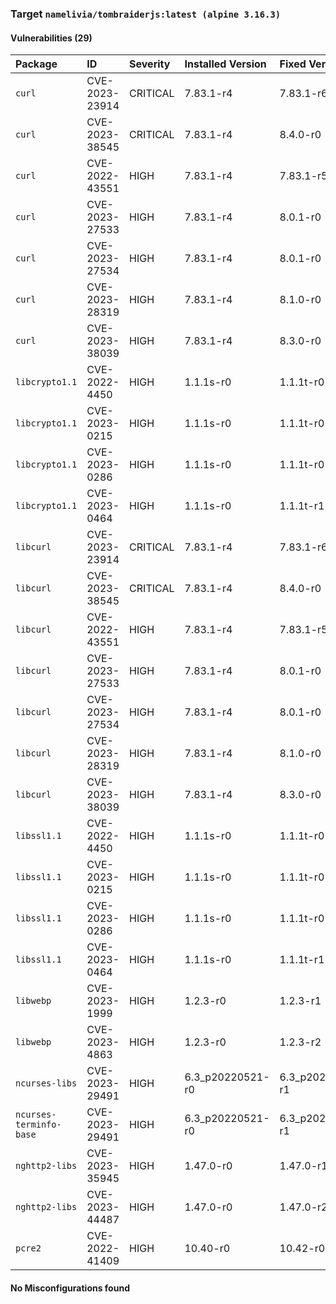
### Target `namelivia/tombraiderjs:latest (alpine 3.16.3)`
#### Vulnerabilities (29)

| Package | ID | Severity | Installed Version | Fixed Version |
| :--- | :--- | :--- | :--- | :--- |
| `curl` | CVE-2023-23914 | CRITICAL | 7.83.1-r4 | 7.83.1-r6 |
| `curl` | CVE-2023-38545 | CRITICAL | 7.83.1-r4 | 8.4.0-r0 |
| `curl` | CVE-2022-43551 | HIGH | 7.83.1-r4 | 7.83.1-r5 |
| `curl` | CVE-2023-27533 | HIGH | 7.83.1-r4 | 8.0.1-r0 |
| `curl` | CVE-2023-27534 | HIGH | 7.83.1-r4 | 8.0.1-r0 |
| `curl` | CVE-2023-28319 | HIGH | 7.83.1-r4 | 8.1.0-r0 |
| `curl` | CVE-2023-38039 | HIGH | 7.83.1-r4 | 8.3.0-r0 |
| `libcrypto1.1` | CVE-2022-4450 | HIGH | 1.1.1s-r0 | 1.1.1t-r0 |
| `libcrypto1.1` | CVE-2023-0215 | HIGH | 1.1.1s-r0 | 1.1.1t-r0 |
| `libcrypto1.1` | CVE-2023-0286 | HIGH | 1.1.1s-r0 | 1.1.1t-r0 |
| `libcrypto1.1` | CVE-2023-0464 | HIGH | 1.1.1s-r0 | 1.1.1t-r1 |
| `libcurl` | CVE-2023-23914 | CRITICAL | 7.83.1-r4 | 7.83.1-r6 |
| `libcurl` | CVE-2023-38545 | CRITICAL | 7.83.1-r4 | 8.4.0-r0 |
| `libcurl` | CVE-2022-43551 | HIGH | 7.83.1-r4 | 7.83.1-r5 |
| `libcurl` | CVE-2023-27533 | HIGH | 7.83.1-r4 | 8.0.1-r0 |
| `libcurl` | CVE-2023-27534 | HIGH | 7.83.1-r4 | 8.0.1-r0 |
| `libcurl` | CVE-2023-28319 | HIGH | 7.83.1-r4 | 8.1.0-r0 |
| `libcurl` | CVE-2023-38039 | HIGH | 7.83.1-r4 | 8.3.0-r0 |
| `libssl1.1` | CVE-2022-4450 | HIGH | 1.1.1s-r0 | 1.1.1t-r0 |
| `libssl1.1` | CVE-2023-0215 | HIGH | 1.1.1s-r0 | 1.1.1t-r0 |
| `libssl1.1` | CVE-2023-0286 | HIGH | 1.1.1s-r0 | 1.1.1t-r0 |
| `libssl1.1` | CVE-2023-0464 | HIGH | 1.1.1s-r0 | 1.1.1t-r1 |
| `libwebp` | CVE-2023-1999 | HIGH | 1.2.3-r0 | 1.2.3-r1 |
| `libwebp` | CVE-2023-4863 | HIGH | 1.2.3-r0 | 1.2.3-r2 |
| `ncurses-libs` | CVE-2023-29491 | HIGH | 6.3_p20220521-r0 | 6.3_p20220521-r1 |
| `ncurses-terminfo-base` | CVE-2023-29491 | HIGH | 6.3_p20220521-r0 | 6.3_p20220521-r1 |
| `nghttp2-libs` | CVE-2023-35945 | HIGH | 1.47.0-r0 | 1.47.0-r1 |
| `nghttp2-libs` | CVE-2023-44487 | HIGH | 1.47.0-r0 | 1.47.0-r2 |
| `pcre2` | CVE-2022-41409 | HIGH | 10.40-r0 | 10.42-r0 |
#### No Misconfigurations found
